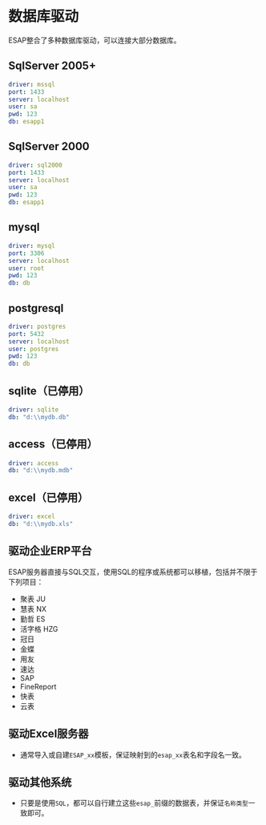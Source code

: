 # 数据库驱动
ESAP整合了多种数据库驱动，可以连接大部分数据库。

## SqlServer 2005+
```yaml
driver: mssql
port: 1433
server: localhost
user: sa
pwd: 123
db: esapp1
```

## SqlServer 2000
```yaml
driver: sql2000
port: 1433
server: localhost
user: sa
pwd: 123
db: esapp1
```

## mysql
```yaml
driver: mysql
port: 3306
server: localhost
user: root
pwd: 123
db: db
```

## postgresql
```yaml
driver: postgres
port: 5432
server: localhost
user: postgres
pwd: 123
db: db
```

## sqlite（已停用）
```yaml
driver: sqlite
db: "d:\\mydb.db"
```

## access（已停用）
```yaml
driver: access
db: "d:\\mydb.mdb"
```

## excel（已停用）
```yaml
driver: excel
db: "d:\\mydb.xls"
```

## 驱动企业ERP平台
ESAP服务器直接与SQL交互，使用SQL的程序或系统都可以移植，包括并不限于下列项目：

+ 聚表 JU
+ 慧表 NX
+ 勤哲 ES
+ 活字格 HZG
+ 冠日
+ 金蝶
+ 用友
+ 速达
+ SAP
+ FineReport
+ 快表
+ 云表

## 驱动Excel服务器

* 通常导入或自建`ESAP_xx`模板，保证映射到的`esap_xx`表名和字段名一致。

## 驱动其他系统

* 只要是使用`SQL`，都可以自行建立这些`esap_`前缀的数据表，并保证`名称类型`一致即可。
